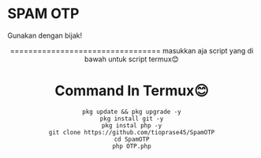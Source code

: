 # SPAM OTP
Gunakan dengan bijak!
<div align="center">
  

=================================
masukkan aja script yang di bawah untuk script termux😊

# Command In Termux😊
```
pkg update && pkg upgrade -y
pkg install git -y
pkg instal php -y
git clone https://github.com/tioprase45/SpamOTP
cd SpamOTP
php OTP.php
```
